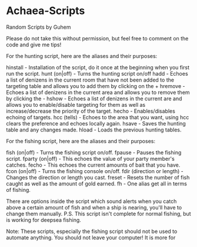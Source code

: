 Achaea-Scripts
==============

Random Scripts by Guhem

Please do not take this without permission, but feel free to comment on the code and give me tips!

For the hunting script, here are the aliases and their purposes:

hinstall - Installation of the script, do it once at the beginning when you first run the script.
hunt (on|off) - Turns the hunting script on/off
hadd - Echoes a list of denizens in the current room that have not been added to the targeting table and allows you to add them by clicking on the +
hremove - Echoes a list of denizens in the current area and allows you to remove them by clicking the -
hshow - Echoes a list of denizens in the current are and allows you to enable/disable targeting for them as well as increase/decrease the priority of the target.
hecho - Enables/disables echoing of targets.
hcc (tells) - Echoes to the area that you want, using hcc clears the preference and echoes locally again.
hsave - Saves the hunting table and any changes made.
hload - Loads the previous hunting tables.

For the fishing script, here are the aliases and their purposes:

fish (on|off) - Turns the fishing script on/off.
fpause - Pauses the fishing script.
fparty (on|off) - This echoes the value of your party member's catches.
fecho - This echoes the current amounts of bait that you have.
fcon (on|off) - Turns the fishing console on/off.
fdir (direction or length) - Changes the direction or length you cast.
freset - Resets the number of fish caught as well as the amount of gold earned.
fh - One alias get all in terms of fishing.

There are options inside the script which sound alerts when you catch above a certain amount of fish and when a ship is nearing, you'll have to change them manually.
P.S. This script isn't complete for normal fishing, but is working for deepsea fishing.

Note: These scripts, especially the fishing script should not be used to automate anything. You should not leave your computer! It is more for 
